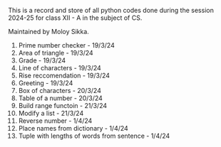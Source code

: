 This is a record and store of all python codes done during the session 2024-25 for class XII - A in the subject of CS.

Maintained by Moloy Sikka.

1. Prime number checker - 19/3/24
2. Area of triangle - 19/3/24
3. Grade - 19/3/24
4. Line of characters - 19/3/24
5. Rise reccomendation - 19/3/24
6. Greeting - 19/3/24
7. Box of characters - 20/3/24
8. Table of a number - 20/3/24
9. Build range functoin - 21/3/24
10. Modify a list - 21/3/24
11. Reverse number - 1/4/24
12. Place names from dictionary - 1/4/24
14. Tuple with lengths of words from sentence - 1/4/24
